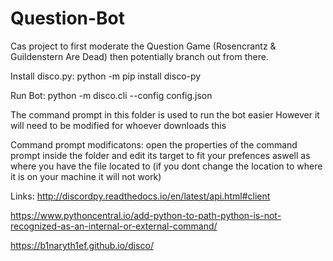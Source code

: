 # Question-Bot
Cas project to first moderate the Question Game (Rosencrantz &amp; Guildenstern Are Dead) then potentially branch out from there.

Install disco.py:
python -m pip install disco-py

Run Bot:
python -m disco.cli --config config.json

The command prompt in this folder is used to run the bot easier
However it will need to be modified for whoever downloads this

Command prompt modificatons:
open the properties of the command prompt inside the folder and edit its target to fit your prefences aswell as where you have the file located to (if you dont change the location to where it is on your machine it will not work)

Links:
<http://discordpy.readthedocs.io/en/latest/api.html#client>

<https://www.pythoncentral.io/add-python-to-path-python-is-not-recognized-as-an-internal-or-external-command/>

<https://b1naryth1ef.github.io/disco/>
